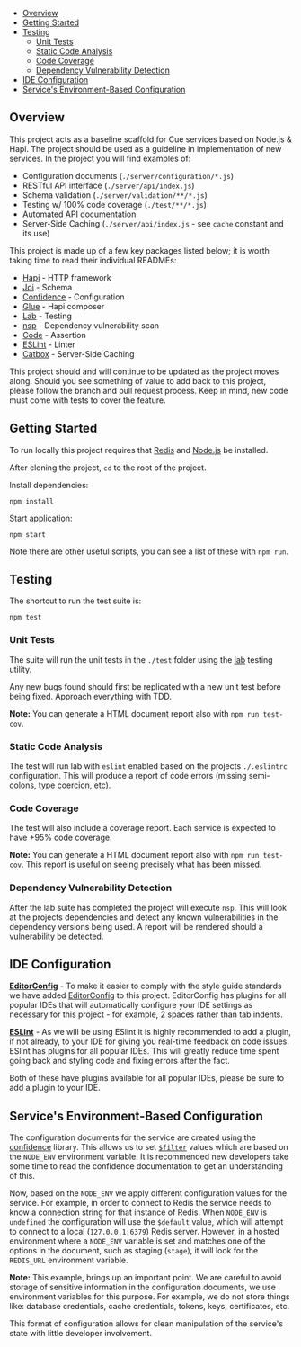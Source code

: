 

<!-- TOC depthFrom:2 depthTo:6 withLinks:1 updateOnSave:1 orderedList:0 -->

- [Overview](#overview)
- [Getting Started](#getting-started)
- [Testing](#testing)
	- [Unit Tests](#unit-tests)
	- [Static Code Analysis](#static-code-analysis)
	- [Code Coverage](#code-coverage)
	- [Dependency Vulnerability Detection](#dependency-vulnerability-detection)
- [IDE Configuration](#ide-configuration)
- [Service's Environment-Based Configuration](#services-environment-based-configuration)

<!-- /TOC -->

## Overview

This project acts as a baseline scaffold for Cue services based on Node.js & Hapi. The project should be used as a guideline in implementation of new services. In the project you will find examples of:
  - Configuration documents (`./server/configuration/*.js`)
  - RESTful API interface (`./server/api/index.js`)
  - Schema validation (`./server/validation/**/*.js`)
  - Testing w/ 100% code coverage (`./test/**/*.js`)
  - Automated API documentation
  - Server-Side Caching (`./server/api/index.js` - see `cache` constant and its use)

This project is made up of a few key packages listed below; it is worth taking time to read their individual READMEs:
  - [Hapi](https://www.npmjs.com/package/hapi) - HTTP framework
  - [Joi](https://www.npmjs.com/package/joi) - Schema
  - [Confidence](https://www.npmjs.com/package/confidence) - Configuration
  - [Glue](https://www.npmjs.com/package/glue) - Hapi composer
  - [Lab](https://www.npmjs.com/package/lab) - Testing
  - [nsp](https://www.npmjs.com/package/nsp) - Dependency vulnerability scan
  - [Code](https://www.npmjs.com/package/code) - Assertion
  - [ESLint](https://www.npmjs.com/package/eslint) - Linter
  - [Catbox](https://www.npmjs.com/package/catbox) - Server-Side Caching

This project should and will continue to be updated as the project moves along. Should you see something of value to add back to this project, please follow the branch and pull request process. Keep in mind, new code must come with tests to cover the feature.

## Getting Started

To run locally this project requires that [Redis](http://redis.io/download) and [Node.js](https://nodejs.org/en/) be installed.

After cloning the project, `cd` to the root of the project.

Install dependencies:

```
npm install
```

Start application:

```
npm start
```

Note there are other useful scripts, you can see a list of these with `npm run`.

## Testing

The shortcut to run the test suite is:

```
npm test
```

### Unit Tests

The suite will run the unit tests in the `./test` folder using the [lab](https://www.npmjs.com/package/lab) testing utility.

Any new bugs found should first be replicated with a new unit test before being fixed. Approach everything with TDD.

**Note:** You can generate a HTML document report also with `npm run test-cov`.

### Static Code Analysis

The test will run lab with `eslint` enabled based on the projects `./.eslintrc` configuration. This will produce a report of code errors (missing semi-colons, type coercion, etc).

### Code Coverage

The test will also include a coverage report. Each service is expected to have +95% code coverage.

**Note:** You can generate a HTML document report also with `npm run test-cov`. This report is useful on seeing precisely what has been missed.

### Dependency Vulnerability Detection

After the lab suite has completed the project will execute `nsp`. This will look at the projects dependencies and detect any known vulnerabilities in the dependency versions being used. A report will be rendered should a vulnerability be detected.

## IDE Configuration

**[EditorConfig](http://editorconfig.org/)** - To make it easier to comply with the style guide standards we have added [EditorConfig](http://editorconfig.org/) to this project. EditorConfig has plugins for all popular IDEs that will automatically configure your IDE settings as necessary for this project - for example, 2 spaces rather than tab indents.

**[ESLint](http://eslint.org/)** - As we will be using ESlint it is highly recommended to add a plugin, if not already, to your IDE for giving you real-time feedback on code issues. ESlint has plugins for all popular IDEs. This will greatly reduce time spent going back and styling code and fixing errors after the fact.

Both of these have plugins available for all popular IDEs, please be sure to add a plugin to your IDE.

## Service's Environment-Based Configuration

The configuration documents for the service are created using the [confidence](https://www.npmjs.com/package/confidence) library. This allows us to set [`$filter`](https://www.npmjs.com/package/confidence#filters) values which are based on the `NODE_ENV` environment variable. It is recommended new developers take some time to read the confidence documentation to get an understanding of this.

Now, based on the `NODE_ENV` we apply different configuration values for the service. For example, in order to connect to Redis the service needs to know a connection string for that instance of Redis. When `NODE_ENV` is `undefined` the configuration will use the `$default` value, which will attempt to connect to a local (`127.0.0.1:6379`) Redis server. However, in a hosted environment where a `NODE_ENV` variable is set and matches one of the options in the document, such as staging (`stage`), it will look for the `REDIS_URL` environment variable.

**Note:** This example, brings up an important point. We are careful to avoid storage of sensitive information in the configuration documents, we use environment variables for this purpose. For example, we do not store things like: database credentials, cache credentials, tokens, keys, certificates, etc.

This format of configuration allows for clean manipulation of the service's state with little developer involvement.
